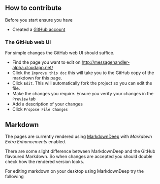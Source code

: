## How to contribute

Before you start ensure you have

 *  Created a [GitHub account](https://github.com/signup/free)

### The GitHub web UI 

For simple changes the GitHub web UI should suffice.

 * Find the page you want to edit on http://messagehandler-alpha.cloudapp.net/
 * Click the `Improve this doc` this will take you to the GitHub copy of the markdown for this page.
 * Click `Edit`. This will automatically fork the project so you can edit the file.
 * Make the changes you require. Ensure you verify your changes in the `Preview` tab
 * Add a description of your changes
 * Click `Propose File Changes`
 
 ## Markdown

The pages are currently rendered using [MarkdownDeep](http://www.toptensoftware.com/markdowndeep/) with *Markdown Extra Enhancements* enabled. 

There are some slight difference between MarkdownDeep and the GitHub flavoured Markdown. So when changes are accepted you should double check how the rendered version looks.

For editing markdown on your desktop using MarkdownDeep try the following